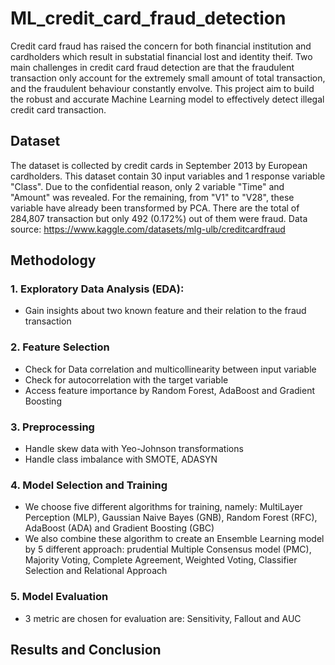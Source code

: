 # ML_credit_card_fraud_detection
Credit card fraud has raised the concern for both financial institution and cardholders which result in substatial financial lost and identity theif.
Two main challenges in credit card fraud detection are that the fraudulent transaction only account for the extremely small amount of total transaction, and the fraudulent behaviour constantly envolve. 
This project aim to build the robust and accurate Machine Learning model to effectively detect illegal credit card transaction.

## Dataset
The dataset is collected by credit cards in September 2013 by European cardholders. 
This dataset contain 30 input variables and 1 response variable "Class".
Due to the confidential reason, only 2 variable "Time" and "Amount"  was revealed. For the remaining, from "V1" to "V28", these variable have already been transformed by PCA.
There are the total of 284,807 transaction but only 492  (0.172%) out of them were fraud.
Data source: https://www.kaggle.com/datasets/mlg-ulb/creditcardfraud

## Methodology
### 1. Exploratory Data Analysis (EDA): 
* Gain insights about two known feature and their relation to the fraud transaction
### 2. Feature Selection
* Check for Data correlation and multicollinearity between input variable 
* Check for autocorrelation with the target variable
* Access feature importance by Random Forest, AdaBoost and Gradient Boosting
### 3. Preprocessing
* Handle skew data with Yeo-Johnson transformations
* Handle class imbalance with SMOTE, ADASYN
### 4. Model Selection and Training
* We choose five different algorithms for training, namely: MultiLayer Perception (MLP), Gaussian Naive Bayes (GNB), Random Forest (RFC), AdaBoost (ADA) and Gradient Boosting (GBC)
* We also combine these algorithm to create an Ensemble Learning model by 5 different approach: prudential Multiple Consensus model (PMC), Majority Voting, Complete Agreement, Weighted Voting, Classifier Selection and Relational Approach
### 5. Model Evaluation
* 3 metric are chosen for evaluation are: Sensitivity, Fallout and AUC

## Results and Conclusion

